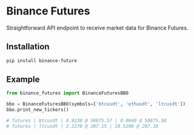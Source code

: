 # Binance Futures
Straightforward API endpoint to receive market data for Binance Futures.

## Installation

```bash
pip install binance-future
```

## Example

```python
from binance_futures import BinanceFuturesBBO

bbo = BinanceFuturesBBO(symbols=['btcusdt', 'ethusdt', 'ltcusdt'])
bbo.print_new_tickers()

# futures | btcusdt | 0.9230 @ 58875.57 | 0.0040 @ 58875.58
# futures | ltcusdt | 2.2270 @ 207.15 | 28.5200 @ 207.16
```
